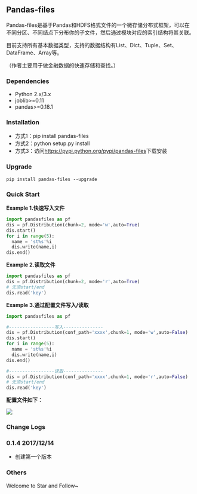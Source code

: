 ## Pandas-files

Pandas-files是基于Pandas和HDFS格式文件的一个微存储分布式框架，可以在不同分区、不同结点下分布你的子文件，然后通过模块对应的索引结构将其关联。

目前支持所有基本数据类型，支持的数据结构有List、Dict、Tuple、Set、DataFrame、Array等。

（作者主要用于做金融数据的快速存储和查找。）

### Dependencies

- Python 2.x/3.x
- joblib>=0.11
- pandas>=0.18.1

### Installation

- 方式1：pip install pandas-files
- 方式2：python setup.py install
- 方式3：访问<https://pypi.python.org/pypi/pandas-files>下载安装

### Upgrade

```shell
pip install pandas-files --upgrade
```

### Quick Start

**Example 1.快速写入文件**

```python
import pandasfiles as pf
dis = pf.Distribution(chunk=2, mode='w',auto=True)
dis.start()
for i in range(5):
  name = 'st%s'%i
  dis.write(name,i)
dis.end()
```

**Example 2.读取文件**

```python
import pandasfiles as pf
dis = pf.Distribution(chunk=2, mode='r',auto=True)
# 无须start/end
dis.read('key')
```

**Example 3.通过配置文件写入/读取**

```python
import pandasfiles as pf

#-----------------写入---------------
dis = pf.Distribution(conf_path='xxxx',chunk=1, mode='w',auto=False)
dis.start()
for i in range(5):
  name = 'st%s'%i
  dis.write(name,i)
dis.end()

#-----------------读取---------------
dis = pf.Distribution(conf_path='xxxx',chunk=1, mode='r',auto=False)
# 无须start/end
dis.read('key')
```

**配置文件如下：**

![](http://graysliver.oss-cn-shenzhen.aliyuncs.com/pandas-files.JPG)

### Change Logs

### 0.1.4 2017/12/14

- 创建第一个版本

### Others

Welcome to Star and Follow~